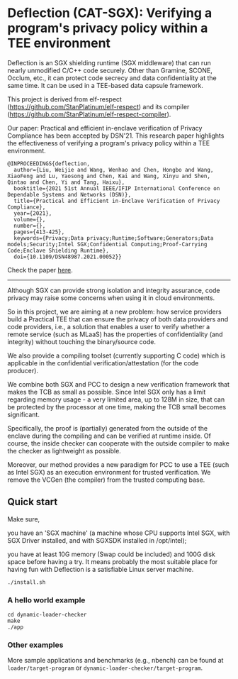 # Deflection (CAT-SGX): Verifying a program's privacy policy within a TEE environment

Deflection is an SGX shielding runtime (SGX middleware) that can run nearly unmodified C/C++ code securely. Other than Gramine, SCONE, Occlum, etc., it can protect code secrecy and data confidentiality at the same time.
It can be used in a TEE-based data capsule framework.

This project is derived from elf-respect (https://github.com/StanPlatinum/elf-respect) and its compiler (https://github.com/StanPlatinum/elf-respect-compiler).

Our paper: Practical and efficient in-enclave verification of Privacy Compliance has been accepted by DSN'21. This research paper highlights the effectiveness of verifying a program's privacy policy within a TEE environment.

```
@INPROCEEDINGS{deflection,
  author={Liu, Weijie and Wang, Wenhao and Chen, Hongbo and Wang, XiaoFeng and Lu, Yaosong and Chen, Kai and Wang, Xinyu and Shen, Qintao and Chen, Yi and Tang, Haixu},
  booktitle={2021 51st Annual IEEE/IFIP International Conference on Dependable Systems and Networks (DSN)}, 
  title={Practical and Efficient in-Enclave Verification of Privacy Compliance}, 
  year={2021},
  volume={},
  number={},
  pages={413-425},
  keywords={Privacy;Data privacy;Runtime;Software;Generators;Data models;Security;Intel SGX;Confidential Computing;Proof-Carrying Code;Enclave Shielding Runtime},
  doi={10.1109/DSN48987.2021.00052}}
```
Check the paper [here](https://arxiv.org/pdf/2007.10513).

***

Although SGX can provide strong isolation and integrity assurance, code privacy may raise some concerns when using it in cloud environments.

So in this project, we are aiming at a new problem: how service providers build a Practical TEE that can ensure the privacy of both data providers and code providers, i.e., a solution that enables a user to verify whether a remote service (such as MLaaS) has the properties of confidentiality (and integrity) without touching the binary/source code.

We also provide a compiling toolset (currently supporting C code) which is applicable in the confidential verification/attestation (for the code producer).

We combine both SGX and PCC to design a new verification framework that makes the TCB as small as possible. Since Intel SGX only has a limit regarding memory usage - a very limited area, up to 128M in size, that can be protected by the processor at one time, making the TCB small becomes significant.

Specifically, the proof is (partially) generated from the outside of the enclave during the compiling and can be verified at runtime inside. Of course, the inside checker can cooperate with the outside compiler to make the checker as lightweight as possible.

Moreover, our method provides a new paradigm for PCC to use a TEE (such as Intel SGX) as an execution environment for trusted verification. We remove the VCGen (the compiler) from the trusted computing base.

## Quick start

Make sure,

you have an 'SGX machine' (a machine whose CPU supports Intel SGX, with SGX Driver installed, and with SGXSDK installed in /opt/intel);

you have at least 10G memory (Swap could be included) and 100G disk space before having a try. It means probably the most suitable place for having fun with Deflection is a satisfiable Linux server machine.

```
./install.sh
```

### A hello world example

```
cd dynamic-loader-checker
make
./app
```

### Other examples

More sample applications and benchmarks (e.g., nbench) can be found at `loader/target-program` or `dynamic-loader-checker/target-program`.
